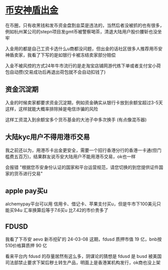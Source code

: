 # [币安神盾出金](/2024/03/binance_shield.md)

在币圈，只有收黑钱和发币资金盘割韭菜是违法的，当然后者没被抓的也有很多，例如杭州某公司的stepn项目发gmt币被警察喝茶，清退大陆用户股价腰斩也没坐牢

入金用的都是自己工资卡选什么u商都没问题，但出金的话社区很多人推荐用币安神盾卖家，我看了下写的是如银行卡被冻结卖家部分赔偿

入金不被风控的方式24年牛市流行的是走淘宝店铺网游代练下单或者支付宝小荷包自动攒(交易成功后再退出荷包就不会自动扣钱了)

## 资金沉淀期

入金的时候卖家都要求资金沉淀期，例如资金确实从银行卡放到余额宝超过3-5天这样，这样就能大概率排除掉是电信诈骗的风险

这样工资混入到余额宝多个货币基金的大池子中多次换手 (有点像混币器)

## 大陆kyc用户不得用港币交易

我之前还以为，用港币卡出金更安全，需要一个招行香港分行的香港一卡通(但门槛费五百万)，结果群友说币安大陆用户不能用港币交易，ok也一样

会报错 "根据您币安身份认证的国家和平台运营规范，请您切换的到您提供证件国家的货币进行交易"

## apple pay买u

alchemypay平台可以用 信用卡、借记卡、苹果支付买u，但是牛市下100美元只能买94u 汇率换算后等于7.6买u 比7.42的市价贵多了

## FDUSD

我看了下币安 aevo 新币挖矿的 24-03-08 这期，fdusd 质押市值 19 亿，bnb按510价格算质押 90 亿

看来平台内 fdusd 的存量居然有这么多，阴谋论的猜想是 fdusd 是 busd 被美国司法部禁止要求下架后秽土转生产品，明面上是香港某机构发行，ok商也没上架
